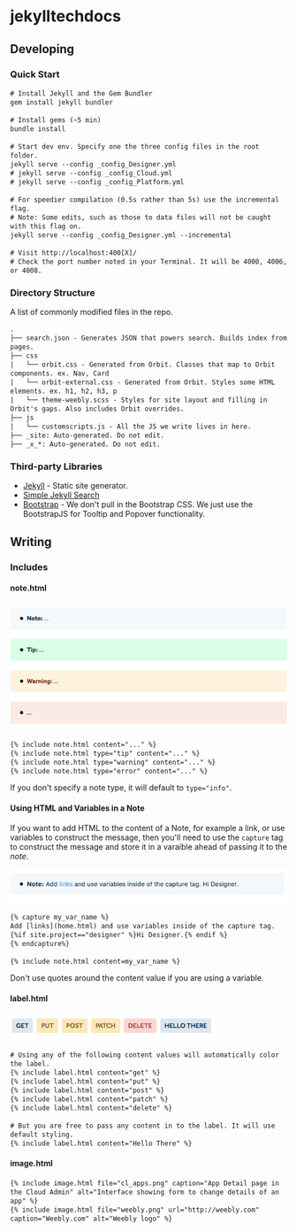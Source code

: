 # jekylltechdocs


## Developing


### Quick Start

```
# Install Jekyll and the Gem Bundler
gem install jekyll bundler

# Install gems (~5 min)
bundle install

# Start dev env. Specify one the three config files in the root folder.
jekyll serve --config _config_Designer.yml
# jekyll serve --config _config_Cloud.yml
# jekyll serve --config _config_Platform.yml

# For speedier compilation (0.5s rather than 5s) use the incremental flag.
# Note: Some edits, such as those to data files will not be caught with this flag on.
jekyll serve --config _config_Designer.yml --incremental

# Visit http://localhost:400[X]/
# Check the port number noted in your Terminal. It will be 4000, 4006, or 4008.
```

### Directory Structure

A list of commonly modified files in the repo.

```
.
├── search.json - Generates JSON that powers search. Builds index from pages.
├── css
|   └── orbit.css - Generated from Orbit. Classes that map to Orbit components. ex. Nav, Card
|   └── orbit-external.css - Generated from Orbit. Styles some HTML elements. ex. h1, h2, h3, p
|   └── theme-weebly.scss - Styles for site layout and filling in Orbit's gaps. Also includes Orbit overrides. 
├── js
|   └── customscripts.js - All the JS we write lives in here.
├── _site: Auto-generated. Do not edit.
├── _x_*: Auto-generated. Do not edit.
```

### Third-party Libraries

- [Jekyll](https://jekyllrb.com/) - Static site generator.
- [Simple Jekyll Search](https://github.com/christian-fei/Simple-Jekyll-Search) 
- [Bootstrap](http://getbootstrap.com/docs/3.3/) - We don't pull in the Bootstrap CSS. We just use the BootstrapJS for Tooltip and Popover functionality.

## Writing

### Includes

#### note.html

![Example of Notes](https://raw.githubusercontent.com/robinwhitmore/jekylltechdocs/gh-pages/images/readme/notes.png)

```
{% include note.html content="..." %}
{% include note.html type="tip" content="..." %}
{% include note.html type="warning" content="..." %}
{% include note.html type="error" content="..." %}
```

If you don't specify a note type, it will default to `type="info"`.

#### Using HTML and Variables in a Note

If you want to add HTML to the content of a Note, for example a link, or use variables to construct the message, then you'll need to use the `capture` tag to construct the message and store it in a varaible ahead of passing it to the *note*.

![Note with HTML](https://raw.githubusercontent.com/robinwhitmore/jekylltechdocs/gh-pages/images/readme/note_html.png)

```
{% capture my_var_name %}
Add [links](home.html) and use variables inside of the capture tag. {%if site.project=="designer" %}Hi Designer.{% endif %}
{% endcapture%}

{% include note.html content=my_var_name %}
```

Don't use quotes around the content value if you are using a variable.


#### label.html

![Example of Labels](https://raw.githubusercontent.com/robinwhitmore/jekylltechdocs/gh-pages/images/readme/labels.png)

```
# Using any of the following content values will automatically color the label.
{% include label.html content="get" %}
{% include label.html content="put" %}
{% include label.html content="post" %}
{% include label.html content="patch" %}
{% include label.html content="delete" %}

# But you are free to pass any content in to the label. It will use default styling.
{% include label.html content="Hello There" %}

```

#### image.html

```
{% include image.html file="cl_apps.png" caption="App Detail page in the Cloud Admin" alt="Interface showing form to change details of an app" %}
{% include image.html file="weebly.png" url="http://weebly.com" caption="Weebly.com" alt="Weebly logo" %}
```
